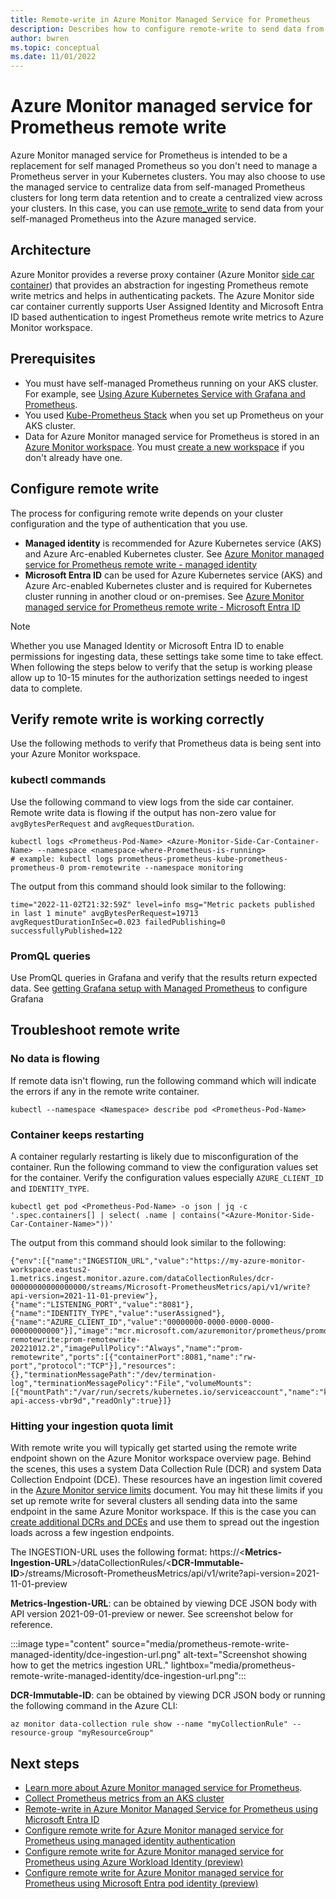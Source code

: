 ```yaml
---
title: Remote-write in Azure Monitor Managed Service for Prometheus
description: Describes how to configure remote-write to send data from self-managed Prometheus running in your AKS cluster or Azure Arc-enabled Kubernetes cluster 
author: bwren 
ms.topic: conceptual
ms.date: 11/01/2022
---
```


# Azure Monitor managed service for Prometheus remote write
Azure Monitor managed service for Prometheus is intended to be a replacement for self managed Prometheus so you don't need to manage a Prometheus server in your Kubernetes clusters. You may also choose to use the managed service to centralize data from self-managed Prometheus clusters for long term data retention and to create a centralized view across your clusters. In this case, you can use [remote_write](https://prometheus.io/docs/operating/integrations/#remote-endpoints-and-storage) to send data from your self-managed Prometheus into the Azure managed service.

## Architecture
Azure Monitor provides a reverse proxy container (Azure Monitor [side car container](/azure/architecture/patterns/sidecar)) that provides an abstraction for ingesting Prometheus remote write metrics and helps in authenticating packets. The Azure Monitor side car container currently supports User Assigned Identity and Microsoft Entra ID based authentication to ingest Prometheus remote write metrics to Azure Monitor workspace.


## Prerequisites

- You must have self-managed Prometheus running on your AKS cluster. For example, see [Using Azure Kubernetes Service with Grafana and Prometheus](https://techcommunity.microsoft.com/t5/apps-on-azure-blog/using-azure-kubernetes-service-with-grafana-and-prometheus/ba-p/3020459).
- You used [Kube-Prometheus Stack](https://github.com/prometheus-community/helm-charts/tree/main/charts/kube-prometheus-stack) when you set up Prometheus on your AKS cluster.
- Data for Azure Monitor managed service for Prometheus is stored in an [Azure Monitor workspace](../essentials/azure-monitor-workspace-overview.md). You must [create a new workspace](../essentials/azure-monitor-workspace-manage.md#create-an-azure-monitor-workspace) if you don't already have one.

## Configure remote write
The process for configuring remote write depends on your cluster configuration and the type of authentication that you use.

- **Managed identity** is recommended for Azure Kubernetes service (AKS) and Azure Arc-enabled Kubernetes cluster. See [Azure Monitor managed service for Prometheus remote write - managed identity](prometheus-remote-write-managed-identity.md)
- **Microsoft Entra ID** can be used for Azure Kubernetes service (AKS) and Azure Arc-enabled Kubernetes cluster and is required for Kubernetes cluster running in another cloud or on-premises. See [Azure Monitor managed service for Prometheus remote write - Microsoft Entra ID](prometheus-remote-write-active-directory.md)

> [!NOTE]
> Whether you use Managed Identity or Microsoft Entra ID to enable permissions for ingesting data, these settings take some time to take effect. When following the steps below to verify that the setup is working please allow up to 10-15 minutes for the authorization settings needed to ingest data to complete.

## Verify remote write is working correctly

Use the following methods to verify that Prometheus data is being sent into your Azure Monitor workspace.

### kubectl commands

Use the following command to view logs from the side car container. Remote write data is flowing if the output has non-zero value for `avgBytesPerRequest` and `avgRequestDuration`.

```azurecli
kubectl logs <Prometheus-Pod-Name> <Azure-Monitor-Side-Car-Container-Name> --namespace <namespace-where-Prometheus-is-running>
# example: kubectl logs prometheus-prometheus-kube-prometheus-prometheus-0 prom-remotewrite --namespace monitoring
```

The output from this command should look similar to the following:

```
time="2022-11-02T21:32:59Z" level=info msg="Metric packets published in last 1 minute" avgBytesPerRequest=19713 avgRequestDurationInSec=0.023 failedPublishing=0 successfullyPublished=122
```


### PromQL queries
Use PromQL queries in Grafana and verify that the results return expected data. See [getting Grafana setup with Managed Prometheus](../essentials/prometheus-grafana.md) to configure Grafana 

## Troubleshoot remote write

### No data is flowing
If remote data isn't flowing, run the following command which will indicate the errors if any in the remote write container.

```azurecli
kubectl --namespace <Namespace> describe pod <Prometheus-Pod-Name>
```


### Container keeps restarting
A container regularly restarting is likely due to misconfiguration of the container. Run the following command to view the configuration values set for the container. Verify the configuration values especially `AZURE_CLIENT_ID` and `IDENTITY_TYPE`.

```azureccli
kubectl get pod <Prometheus-Pod-Name> -o json | jq -c  '.spec.containers[] | select( .name | contains("<Azure-Monitor-Side-Car-Container-Name>"))'
```

The output from this command should look similar to the following:

```
{"env":[{"name":"INGESTION_URL","value":"https://my-azure-monitor-workspace.eastus2-1.metrics.ingest.monitor.azure.com/dataCollectionRules/dcr-00000000000000000/streams/Microsoft-PrometheusMetrics/api/v1/write?api-version=2021-11-01-preview"},{"name":"LISTENING_PORT","value":"8081"},{"name":"IDENTITY_TYPE","value":"userAssigned"},{"name":"AZURE_CLIENT_ID","value":"00000000-0000-0000-0000-00000000000"}],"image":"mcr.microsoft.com/azuremonitor/prometheus/promdev/prom-remotewrite:prom-remotewrite-20221012.2","imagePullPolicy":"Always","name":"prom-remotewrite","ports":[{"containerPort":8081,"name":"rw-port","protocol":"TCP"}],"resources":{},"terminationMessagePath":"/dev/termination-log","terminationMessagePolicy":"File","volumeMounts":[{"mountPath":"/var/run/secrets/kubernetes.io/serviceaccount","name":"kube-api-access-vbr9d","readOnly":true}]}
```

### Hitting your ingestion quota limit
With remote write you will typically get started using the remote write endpoint shown on the Azure Monitor workspace overview page. Behind the scenes, this uses a system Data Collection Rule (DCR) and system Data Collection Endpoint (DCE). These resources have an ingestion limit covered in the [Azure Monitor service limits](../service-limits.md#prometheus-metrics) document. You may hit these limits if you set up remote write for several clusters all sending data into the same endpoint in the same Azure Monitor workspace. If this is the case you can [create additional DCRs and DCEs](https://aka.ms/prometheus/remotewrite/dcrartifacts) and use them to spread out the ingestion loads across a few ingestion endpoints.

The INGESTION-URL uses the following format: 
https\://\<**Metrics-Ingestion-URL**>/dataCollectionRules/\<**DCR-Immutable-ID**>/streams/Microsoft-PrometheusMetrics/api/v1/write?api-version=2021-11-01-preview 

**Metrics-Ingestion-URL**: can be obtained by viewing DCE JSON body with API version 2021-09-01-preview or newer. See screenshot below for reference.

:::image type="content" source="media/prometheus-remote-write-managed-identity/dce-ingestion-url.png" alt-text="Screenshot showing how to get the metrics ingestion URL." lightbox="media/prometheus-remote-write-managed-identity/dce-ingestion-url.png":::

**DCR-Immutable-ID**: can be obtained by viewing DCR JSON body or running the following command in the Azure CLI: 

```azureccli
az monitor data-collection rule show --name "myCollectionRule" --resource-group "myResourceGroup" 
```

## Next steps

- [Learn more about Azure Monitor managed service for Prometheus](../essentials/prometheus-metrics-overview.md).
- [Collect Prometheus metrics from an AKS cluster](../containers/kubernetes-monitoring-enable.md#enable-prometheus-and-grafana)
- [Remote-write in Azure Monitor Managed Service for Prometheus using Microsoft Entra ID](./prometheus-remote-write-active-directory.md)
- [Configure remote write for Azure Monitor managed service for Prometheus using managed identity authentication](./prometheus-remote-write-managed-identity.md)
- [Configure remote write for Azure Monitor managed service for Prometheus using Azure Workload Identity (preview)](./prometheus-remote-write-azure-workload-identity.md)
- [Configure remote write for Azure Monitor managed service for Prometheus using Microsoft Entra pod identity (preview)](./prometheus-remote-write-azure-ad-pod-identity.md)

